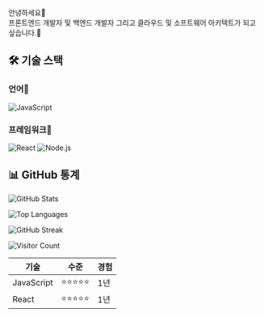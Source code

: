 안녕하세요👋<br/>
프론트엔드 개발자 및 백엔드 개발자 그리고 클라우드 및 소프트웨어 아키텍트가 되고 싶습니다.👋
## 🛠️ 기술 스택 

### 언어🚀

![JavaScript](https://img.shields.io/badge/-JavaScript-F7DF1E?style=flat-square&logo=javascript&logoColor=black)

### 프레임워크🚀

![React](https://img.shields.io/badge/-React-61DAFB?style=flat-square&logo=react&logoColor=black)
![Node.js](https://img.shields.io/badge/-Node.js-339933?style=flat-square&logo=node.js&logoColor=white)

## 📊 GitHub 통계

![GitHub Stats](https://github-readme-stats.vercel.app/api?username=yonghwan0688&show_icons=true&theme=radical)

![Top Languages](https://github-readme-stats.vercel.app/api/top-langs/?username=yonghwan0688&layout=compact&theme=radical)

![GitHub Streak](https://github-readme-streak-stats.herokuapp.com/?user=yonghwan0688&theme=radical)

![Visitor Count](https://profile-counter.glitch.me/yonghwan0688/count.svg)

| 기술       | 수준       | 경험 |
| ---------- | ---------- | ---- |
| JavaScript | ⭐⭐⭐⭐⭐ | 1년  |
| React      | ⭐⭐⭐⭐⭐ | 1년  |
